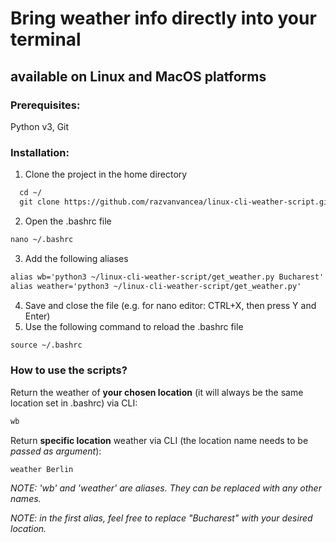 # Bring weather info directly into your terminal
## available on Linux and MacOS platforms
### **Prerequisites:** 
Python v3, Git

### **Installation:**
1. Clone the project in the home directory
```html
  cd ~/
  git clone https://github.com/razvanvancea/linux-cli-weather-script.git
```
2. Open the .bashrc file
```html
nano ~/.bashrc
```
3. Add the following aliases
```html
alias wb='python3 ~/linux-cli-weather-script/get_weather.py Bucharest'
alias weather='python3 ~/linux-cli-weather-script/get_weather.py' 
```
4. Save and close the file (e.g. for nano editor: CTRL+X, then press Y and Enter)
5. Use the following command to reload the .bashrc file
```html
source ~/.bashrc
```

### **How to use the scripts?**

Return the weather of **your chosen location** (it will always be the same location set in .bashrc) via CLI:
```html
wb
```

Return **specific location** weather via CLI (the location name needs to be _passed as argument_):
```html
weather Berlin
```

_NOTE: 'wb' and 'weather' are aliases. They can be replaced with any other names._

_NOTE: in the first alias, feel free to replace "Bucharest" with your desired location._
